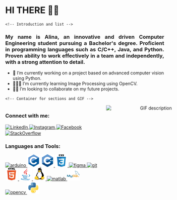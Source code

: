 <!DOCTYPE html>
<html lang="en">
<head>
    <meta charset="UTF-8">
    <meta name="viewport" content="width=device-width, initial-scale=1.0">
    <title>Text and GIF Layout</title>
</head>
<body>
    <!-- Larger heading -->
    <h1 align="justify">HI THERE ✌🏻</h1>

    <!-- Introduction and list -->
  <h3 align="justify">
        My name is Alina, an innovative and driven Computer Engineering student pursuing a Bachelor's degree. Proficient in programming languages such as C/C++, Java, and Python. Proven ability to work effectively in a team and independently, with a strong attention to detail.
    </h3>

  <ul>
        <li>👀 I’m currently working on a project based on advanced computer vision using Python.</li>
        <li>👩🏻‍💻 I’m currently learning Image Processing using OpenCV.</li>
        <li>🤝🏼 I’m looking to collaborate on my future projects.</li>
    </ul>

    <!-- Container for sections and GIF -->
  <div style="display: flex; justify-content: space-between; align-items: flex-start;">

        <!-- Section for Connect with me and Languages and Tools -->
  <div style="flex: 1; padding-right: 20px; min-width: 300px;">
            <h3 align="left">Connect with me:</h3>
            <p align="left">
                <a href="https://www.linkedin.com/in/alina-macavei-54a7b5184/" target="blank">
                    <img align="center" src="https://raw.githubusercontent.com/rahuldkjain/github-profile-readme-generator/master/src/images/icons/Social/linked-in-alt.svg" alt="LinkedIn" height="30" width="40" />
                </a>
                <a href="https://www.instagram.com/alinus_03/" target="blank">
                    <img align="center" src="https://raw.githubusercontent.com/rahuldkjain/github-profile-readme-generator/master/src/images/icons/Social/instagram.svg" alt="Instagram" height="30" width="40" />
                </a>
                <a href="https://www.facebook.com/cosma.alina.16" target="blank">
                    <img align="center" src="https://raw.githubusercontent.com/rahuldkjain/github-profile-readme-generator/master/src/images/icons/Social/facebook.svg" alt="Facebook" height="30" width="40" />
                </a>
                <a href="https://stackoverflow.com/users/24866899/alina-macavei" target="blank">
                    <img align="center" src="https://raw.githubusercontent.com/rahuldkjain/github-profile-readme-generator/master/src/images/icons/Social/stack-overflow.svg" alt="StackOverflow" height="30" width="40" />
                </a>
            </p>

  <h3 style="text-align:left;">Languages and Tools:</h3>
            <p align="left">
                <a href="https://www.arduino.cc/" target="_blank" rel="noreferrer"> 
                    <img src="https://cdn.worldvectorlogo.com/logos/arduino-1.svg" alt="arduino" width="40" height="40"/> 
                </a>
                <a href="https://www.cprogramming.com/" target="_blank" rel="noreferrer"> 
                    <img src="https://raw.githubusercontent.com/devicons/devicon/master/icons/c/c-original.svg" alt="c" width="40" height="40"/> 
                </a>
                <a href="https://www.w3schools.com/cpp/" target="_blank" rel="noreferrer"> 
                    <img src="https://raw.githubusercontent.com/devicons/devicon/master/icons/cplusplus/cplusplus-original.svg" alt="cplusplus" width="40" height="40"/> 
                </a>
                <a href="https://www.w3schools.com/css/" target="_blank" rel="noreferrer"> 
                    <img src="https://raw.githubusercontent.com/devicons/devicon/master/icons/css3/css3-original-wordmark.svg" alt="css3" width="40" height="40"/> 
                </a>
                <a href="https://www.figma.com/" target="_blank" rel="noreferrer"> 
                    <img src="https://www.vectorlogo.zone/logos/figma/figma-icon.svg" alt="figma" width="40" height="40"/> 
                </a>
                <a href="https://git-scm.com/" target="_blank" rel="noreferrer"> 
                    <img src="https://www.vectorlogo.zone/logos/git-scm/git-scm-icon.svg" alt="git" width="40" height="40"/> 
                </a>
                <a href="https://www.w3.org/html/" target="_blank" rel="noreferrer"> 
                    <img src="https://raw.githubusercontent.com/devicons/devicon/master/icons/html5/html5-original-wordmark.svg" alt="html5" width="40" height="40"/> 
                </a>
                <a href="https://www.java.com" target="_blank" rel="noreferrer"> 
                    <img src="https://raw.githubusercontent.com/devicons/devicon/master/icons/java/java-original.svg" alt="java" width="40" height="40"/> 
                </a>
                <a href="https://www.linux.org/" target="_blank" rel="noreferrer"> 
                    <img src="https://raw.githubusercontent.com/devicons/devicon/master/icons/linux/linux-original.svg" alt="linux" width="40" height="40"/> 
                </a>
                <a href="https://www.mathworks.com/" target="_blank" rel="noreferrer"> 
                    <img src="https://upload.wikimedia.org/wikipedia/commons/2/21/Matlab_Logo.png" alt="matlab" width="40" height="40"/> 
                </a>
                <a href="https://www.mysql.com/" target="_blank" rel="noreferrer"> 
                    <img src="https://raw.githubusercontent.com/devicons/devicon/master/icons/mysql/mysql-original-wordmark.svg" alt="mysql" width="40" height="40"/> 
                </a>
                <a href="https://opencv.org/" target="_blank" rel="noreferrer"> 
                    <img src="https://www.vectorlogo.zone/logos/opencv/opencv-icon.svg" alt="opencv" width="40" height="40"/> 
                </a>
                <a href="https://www.python.org" target="_blank" rel="noreferrer"> 
                    <img src="https://raw.githubusercontent.com/devicons/devicon/master/icons/python/python-original.svg" alt="python" width="40" height="40"/> 
                </a>
            </p>
        </div>

        <!-- GIF -->
  <div style="flex: 1; text-align: center;">
            <img src="https://i.giphy.com/media/v1.Y2lkPTc5MGI3NjExY3M3dnk2Mm9oN2t4cGd0aHYwdnNrNDRleTA1cWtsYzV1OWltZWE2MiZlcD12MV9pbnRlcm5hbF9naWZfYnlfaWQmY3Q9Zw/VTtANKl0beDFQRLDTh/giphy.gif" alt="GIF description" width="300" height="200" style="display: block; margin: 0 auto;">
        </div>

  </div>
</body>
</html>
